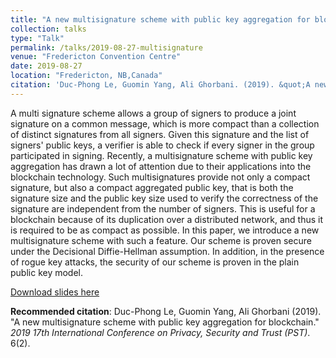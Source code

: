 ```yaml
---
title: "A new multisignature scheme with public key aggregation for blockchain"
collection: talks
type: "Talk"
permalink: /talks/2019-08-27-multisignature
venue: "Fredericton Convention Centre"
date: 2019-08-27
location: "Fredericton, NB,Canada"
citation: 'Duc-Phong Le, Guomin Yang, Ali Ghorbani. (2019). &quot;A new multisignature scheme with public key aggregation for blockchain.&quot; <i>2019 17th International Conference on Privacy, Security and Trust (PST)</i>. 6(2).'
---
```

A multi signature scheme allows a group of signers to produce a joint signature on a common message, which is more compact than a collection of distinct signatures from all signers. Given this signature and the list of signers' public keys, a verifier is able to check if every signer in the group participated in signing. Recently, a multisignature scheme with public key aggregation has drawn a lot of attention due to their applications into the blockchain technology. Such multisignatures provide not only a compact signature, but also a compact aggregated public key, that is both the signature size and the public key size used to verify the correctness of the signature are independent from the number of signers. This is useful for a blockchain because of its duplication over a distributed network, and thus it is required to be as compact as possible. In this paper, we introduce a new multisignature scheme with such a feature. Our scheme is proven secure under the Decisional Diffie-Hellman assumption. In addition, in the presence of rogue key attacks, the security of our scheme is proven in the plain public key model.

[Download slides here](https://dple.github.io/files/pst2019.ppt)

**Recommended citation**: Duc-Phong Le, Guomin Yang, Ali Ghorbani (2019). "A new multisignature scheme with public key aggregation for blockchain." <i>2019 17th International Conference on Privacy, Security and Trust (PST)</i>. 6(2).